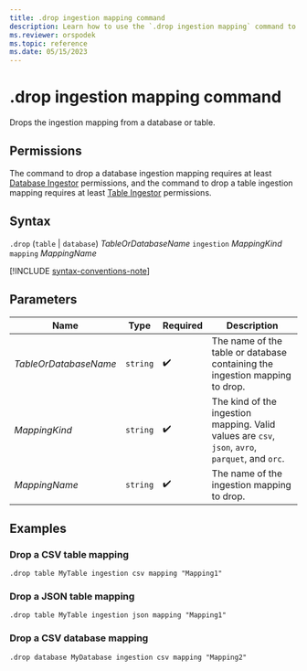 ```yaml
---
title: .drop ingestion mapping command
description: Learn how to use the `.drop ingestion mapping` command to drop the ingestion mapping from a table or a database.
ms.reviewer: orspodek
ms.topic: reference
ms.date: 05/15/2023
---
```

# .drop ingestion mapping command

Drops the ingestion mapping from a database or table.

## Permissions

The command to drop a database ingestion mapping requires at least [Database Ingestor](access-control/role-based-access-control.md) permissions, and the command to drop a table ingestion mapping requires at least [Table Ingestor](access-control/role-based-access-control.md) permissions.

## Syntax

`.drop` (`table` | `database`) *TableOrDatabaseName* `ingestion` *MappingKind*  `mapping` *MappingName*

[!INCLUDE [syntax-conventions-note](../includes/syntax-conventions-note.md)]

## Parameters

|Name|Type|Required|Description|
|--|--|--|--|
|*TableOrDatabaseName*| `string` | :heavy_check_mark:|The name of the table or database containing the ingestion mapping to drop.|
|*MappingKind*| `string` | :heavy_check_mark:|The kind of the ingestion mapping. Valid values are `csv`, `json`, `avro`, `parquet`, and `orc`.|
|*MappingName*| `string` | :heavy_check_mark:|The name of the ingestion mapping to drop.|

## Examples

### Drop a CSV table mapping

```kusto
.drop table MyTable ingestion csv mapping "Mapping1" 
```

### Drop a JSON table mapping

```kusto
.drop table MyTable ingestion json mapping "Mapping1" 
```

### Drop a CSV database mapping

```kusto
.drop database MyDatabase ingestion csv mapping "Mapping2" 
```
